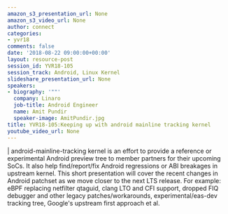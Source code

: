 ```yaml
---
amazon_s3_presentation_url: None
amazon_s3_video_url: None
author: connect
categories:
- yvr18
comments: false
date: '2018-08-22 09:00:00+00:00'
layout: resource-post
session_id: YVR18-105
session_track: Android, Linux Kernel
slideshare_presentation_url: None
speakers:
- biography: '""'
  company: Linaro
  job-title: Android Engineer
  name: Amit Pundir
  speaker-image: AmitPundir.jpg
title: YVR18-105:Keeping up with android mainline tracking kernel
youtube_video_url: None
---
```

|
  android-mainline-tracking kernel is an effort to provide a reference or experimental Android preview tree to member partners for their upcoming SoCs. It also help find/report/fix Android regressions or ABI breakages in upstream kernel.
  This short presentation will cover the recent changes in Android patchset as we move closer to the next LTS release. For example: eBPF replacing netfilter qtaguid, clang LTO and CFI support, dropped FIQ debugger and other legacy patches/workarounds, experimental/eas-dev tracking tree, Google's upstream first approach et al.